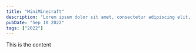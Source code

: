 ```yaml
---
title: "MiniMinecraft"
description: "Lorem ipsum dolor sit amet, consectetur adipiscing elit, sed do eiusmod tempor incididunt ut labore et dolore magna aliqua."
pubDate: "Sep 10 2022"
tags: ["2022"]
---
```


This is the content
